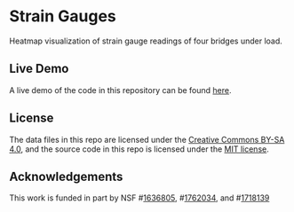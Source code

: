 # Strain Gauges
Heatmap visualization of strain gauge readings of four bridges under load.

## Live Demo

A live demo of the code in this repository can be found [here](http://bit.ly/strainguages).

## License

The data files in this repo are licensed under the [Creative Commons BY-SA 4.0](https://creativecommons.org/licenses/by-sa/4.0/), and the source code in this repo is licensed under the [MIT license](https://opensource.org/licenses/MIT).

## Acknowledgements 

This work is funded in part by NSF #[1636805](https://www.nsf.gov/awardsearch/showAward?AWD_ID=1636805&HistoricalAwards=false), #[1762034](https://nsf.gov/awardsearch/showAward?AWD_ID=1762034), and #[1718139](https://www.nsf.gov/awardsearch/showAward?AWD_ID=1718139)

